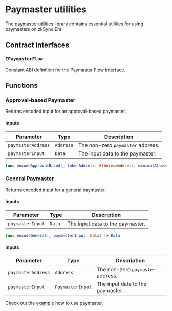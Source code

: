 # Paymaster utilities

The [paymaster utilities library](https://github.com/zksync-sdk/zksync2-swift/blob/main/Sources/ZkSync2/Utils/Paymaster.swift) contains essential utilities for using paymasters on zkSync Era.

## Contract interfaces

### `IPaymasterFlow`

Constant ABI definition for
the [Paymaster Flow Interface](https://github.com/matter-labs/era-contracts/blob/36fe0fd11aeb2cfe88139e7e09d59a25366668d6/zksync/contracts/interfaces/IPaymasterFlow.sol).

## Functions

### Approval-based Paymaster

Returns encoded input for an approval-based paymaster.

#### Inputs

| Parameter         | Type                       | Description                       |
|------------------ |----------------------------|-----------------------------------|
| `paymasterAddress`| `Address`                  | The non-zero `paymaster` address. |
| `paymasterInput`  | `Data`                     | The input data to the paymaster.  |

```swift
func encodeApprovalBased(_ tokenAddress: EthereumAddress, minimalAllowance: BigUInt, paymasterInput: Data) -> Data
```

### General Paymaster

Returns encoded input for a general paymaster.

#### Inputs

| Parameter         | Type                       | Description                       |
|------------------ |----------------------------|-----------------------------------|
| `paymasterInput`  | `Data`                     | The input data to the paymaster.  |

```swift
func encodeGeneral(_ paymasterInput: Data) -> Data
```

#### Inputs

| Parameter          | Type             | Description                       |
|--------------------|------------------|-----------------------------------|
| `paymasterAddress` | `Address`        | The non-zero `paymaster` address. |
| `paymasterInput`   | `PaymasterInput` | The input data to the paymaster.  |


Check out the [example](getting-started.md#use-paymaster) how to use paymaster.
